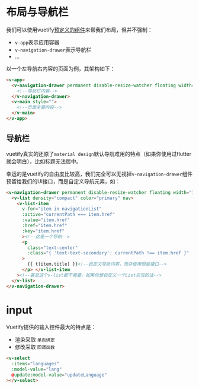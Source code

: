 # 布局与导航栏

我们可以使用vuetify[预定义的组件](https://vuetifyjs.com/en/features/application-layout/)来帮我们布局，但并不强制：

- `v-app`表示应用容器
- `v-navigation-drawer`表示导航栏
- ...

以一个左导航右内容的页面为例，其架构如下：

```html
<v-app>
  <v-navigation-drawer permanent disable-resize-watcher floating width="120">
    <!--导航栏内容-->
  </v-navigation-drawer>
  <v-main style="">
    <!--页面主要内容-->
  </v-main>
</v-app>
```

## 导航栏

vuetify真实的还原了`material design`默认导航难用的特点（如果你使用过flutter就会明白），比如标题无法居中。

幸运的是vuetify的自由度比较高，我们完全可以无视掉`v-navigation-drawer`组件预留给我们的UI接口，而是自定义导航元素，如：

```html
<v-navigation-drawer permanent disable-resize-watcher floating width="120">
  <v-list density="compact" color="primary" nav>
    <v-list-item
      v-for="item in navigationList"
      :active="currentPath === item.href"
      :value="item.href"
      :href="item.href"
      :key="item.href"
      ><!--这是一个导航-->
      <p
        class="text-center"
        :class="{ 'text-text-secondary': currentPath !== item.href }"
      >
        {{ t(item.title) }}<!--自定义导航内容，而非使用预留接口-->
      </p> </v-list-item
    ><!--甚至这个v-list都不需要，如果你想自定义一个List实现的话-->
  </v-list>
</v-navigation-drawer>
```

# input

Vuetify提供的输入控件最大的特点是：

- 渲染采取 `单向绑定`
- 修改采取 `回调函数`

```html
<v-select
  :items="languages"
  :model-value="lang"
  @update:model-value="updateLanguage"
></v-select>
```
